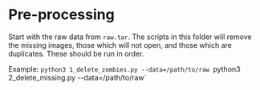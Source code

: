 # Pre-processing

Start with the raw data from `raw.tar`.  The scripts in this folder will remove the missing images, those which will not open, and those which are duplicates.  These should be run in order.

Example:
`python3 1_delete_zombies.py --data=/path/to/raw
`python3 2_delete_missing.py --data=/path/to/raw`
